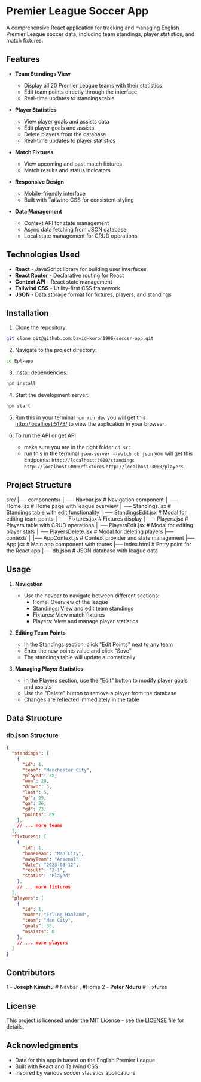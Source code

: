 


# Premier League Soccer App

A comprehensive React application for tracking and managing English Premier League soccer data, including team standings, player statistics, and match fixtures.

## Features

- **Team Standings View**
  - Display all 20 Premier League teams with their statistics
  - Edit team points directly through the interface
  - Real-time updates to standings table

- **Player Statistics**
  - View player goals and assists data
  - Edit player goals and assists
  - Delete players from the database
  - Real-time updates to player statistics

- **Match Fixtures**
  - View upcoming and past match fixtures
  - Match results and status indicators

- **Responsive Design**
  - Mobile-friendly interface
  - Built with Tailwind CSS for consistent styling

- **Data Management**
  - Context API for state management
  - Async data fetching from JSON database
  - Local state management for CRUD operations

## Technologies Used

- **React** - JavaScript library for building user interfaces
- **React Router** - Declarative routing for React
- **Context API** - React state management
- **Tailwind CSS** - Utility-first CSS framework
- **JSON** - Data storage format for fixtures, players, and standings

## Installation

1. Clone the repository:
```bash
git clone git@github.com:David-kuron1996/soccer-app.git
```

2. Navigate to the project directory:
```bash
cd Epl-app
```

3. Install dependencies:
```bash
npm install
```

4. Start the development server:
```bash
npm start
```

5. Run this in your terminal ` npm run dev ` you will get this
 [http://localhost:5173/](http://localhost:5173/) to view the application in your browser.

6. To run the API or get API
    - make sure you are in the right folder ` cd src `
    - run this in the terminal ` json-server --watch db.json ` you will get this 
    Endpoints:
`http://localhost:3000/standings`
`http://localhost:3000/fixtures`
`http://localhost:3000/players`

## Project Structure


src/
|── components/
│   ── Navbar.jsx         # Navigation component
│   ── Home.jsx            # Home page with league overview
│   ── Standings.jsx       # Standings table with edit functionality
│   ── StandingsEdit.jsx   # Modal for editing team points
│   ── Fixtures.jsx        # Fixtures display
│   ── Players.jsx         # Players table with CRUD operations
│   ── PlayersEdit.jsx     # Modal for editing player stats
│   ── PlayersDelete.jsx   # Modal for deleting players
|── context/
│   |── AppContext.js      # Context provider and state management
|── App.jsx                 # Main app component with routes
|── index.html               # Entry point for the React app
|── db.json               # JSON database with league data


## Usage

1. **Navigation**
   - Use the navbar to navigate between different sections:
     - Home: Overview of the league
     - Standings: View and edit team standings
     - Fixtures: View match fixtures
     - Players: View and manage player statistics

2. **Editing Team Points**
   - In the Standings section, click "Edit Points" next to any team
   - Enter the new points value and click "Save"
   - The standings table will update automatically

3. **Managing Player Statistics**
   - In the Players section, use the "Edit" button to modify player goals and assists
   - Use the "Delete" button to remove a player from the database
   - Changes are reflected immediately in the table

## Data Structure

### db.json Structure

```json
{
  "standings": [
    {
      "id": 1,
      "team": "Manchester City",
      "played": 38,
      "won": 28,
      "drawn": 5,
      "lost": 5,
      "gf": 99,
      "ga": 26,
      "gd": 73,
      "points": 89
    },
    // ... more teams
  ],
  "fixtures": [
    {
      "id": 1,
      "homeTeam": "Man City",
      "awayTeam": "Arsenal",
      "date": "2023-08-12",
      "result": "2-1",
      "status": "Played"
    },
    // ... more fixtures
  ],
  "players": [
    {
      "id": 1,
      "name": "Erling Haaland",
      "team": "Man City",
      "goals": 36,
      "assists": 8
    },
    // ... more players
  ]
}
```

## Contributors

1 - **Joseph Kimuhu** # Navbar , #Home
2 - **Peter Nduru**   # Fixtures 



## License

This project is licensed under the MIT License - see the [LICENSE](LICENSE) file for details.

## Acknowledgments

- Data for this app is based on the English Premier League
- Built with React and Tailwind CSS
- Inspired by various soccer statistics applications

